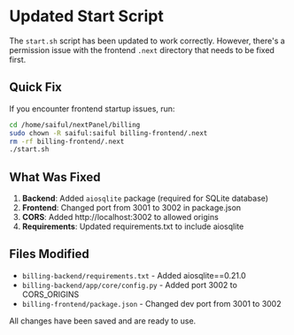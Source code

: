 # Updated Start Script

The `start.sh` script has been updated to work correctly. However, there's a permission issue with the frontend `.next` directory that needs to be fixed first.

## Quick Fix

If you encounter frontend startup issues, run:

```bash
cd /home/saiful/nextPanel/billing
sudo chown -R saiful:saiful billing-frontend/.next
rm -rf billing-frontend/.next
./start.sh
```

## What Was Fixed

1. **Backend**: Added `aiosqlite` package (required for SQLite database)
2. **Frontend**: Changed port from 3001 to 3002 in package.json
3. **CORS**: Added http://localhost:3002 to allowed origins
4. **Requirements**: Updated requirements.txt to include aiosqlite

## Files Modified

- `billing-backend/requirements.txt` - Added aiosqlite==0.21.0
- `billing-backend/app/core/config.py` - Added port 3002 to CORS_ORIGINS  
- `billing-frontend/package.json` - Changed dev port from 3001 to 3002

All changes have been saved and are ready to use.


